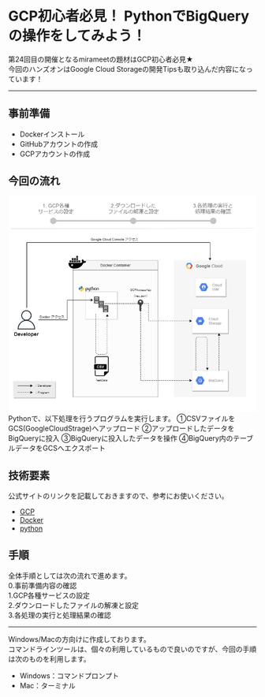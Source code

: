 # GCP初心者必見！ PythonでBigQueryの操作をしてみよう！  
第24回目の開催となるmirameetの題材はGCP初心者必見★  
今回のハンズオンはGoogle Cloud Storageの開発Tipsも取り込んだ内容になっています！  

---

## 事前準備
- Dockerインストール
- GitHubアカウントの作成
- GCPアカウントの作成

## 今回の流れ
![](img/draw_flow_0.png)  
Pythonで、以下処理を行うプログラムを実行します。
①CSVファイルをGCS(GoogleCloudStrage)へアップロード
②アップロードしたデータをBigQueryに投入
③BigQueryに投入したデータを操作
④BigQuery内のテーブルデータをGCSへエクスポート


## 技術要素
公式サイトのリンクを記載しておきますので、参考にお使いください。  
- [GCP](https://console.cloud.google.com/?hl=ja)
- [Docker](https://www.docker.com/)
- [python](https://www.python.jp/)

## 手順
全体手順としては次の流れで進めます。  
 0.事前準備内容の確認  
 1.GCP各種サービスの設定  
 2.ダウンロードしたファイルの解凍と設定  
 3.各処理の実行と処理結果の確認  

---

Windows/Macの方向けに作成しております。  
コマンドラインツールは、個々の利用しているもので良いのですが、今回の手順は次のものを利用します。  
- Windows：コマンドプロンプト
- Mac：ターミナル
